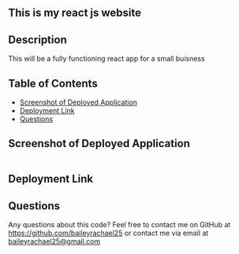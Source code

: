 ## This is my react js website

## Description
This will be a fully functioning react app for a small buisness

## Table of Contents
- [Screenshot of Deployed Application](#deployed)
- [Deployment Link](#deployment)
- [Questions](#questions)

## Screenshot of Deployed Application
<img src="">

## Deployment Link

## Questions
Any questions about this code? Feel free to contact me on GitHub at https://github.com/baileyrachael25 or contact me via email at baileyrachael25@gmail.com